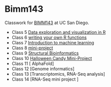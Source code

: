 # Bimm143
Classwork for [BIMM143](https://bioboot.github.io/bimm143_F24/schedule/#19) at UC San Diego.

- Class 5 [Data exploration and visualization in R]()  
- Class 6 [writing your own R functions](https://github.com/Bimm-DF/Bimm143/blob/main/lab6/lab6.qmd)
- Class 7 [Introduction to machine learning](https://github.com/Bimm-DF/Bimm143/blob/main/lab7/lab7.qmd)  
- Class 8 [mini-project](https://github.com/Bimm-DF/Bimm143/blob/main/Class8/Class8.qmd)  
- Class 9 [Structural Bioinformatics](https://github.com/Bimm-DF/Bimm143/tree/main/Class9)
- Class 10 [Halloween Candy Mini-Project](https://github.com/Bimm-DF/Bimm143/tree/main/Class%2010)
- Class 11 [ AlphaFold]
- Class 12 [Genome informatics]
- Class 13 [Transcriptomics, RNA-Seq analysis]
- Class 14 [RNA-Seq mini project ]
